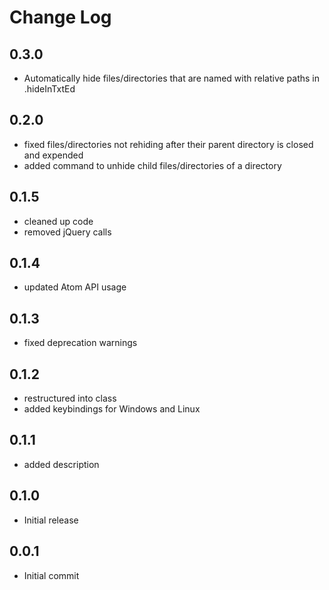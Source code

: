 # Change Log

## 0.3.0

* Automatically hide files/directories that are named with relative paths in .hideInTxtEd


## 0.2.0

* fixed files/directories not rehiding after their parent directory is closed and expended
* added command to unhide child files/directories of a directory

## 0.1.5

* cleaned up code
* removed jQuery calls

## 0.1.4

* updated Atom API usage

## 0.1.3

* fixed deprecation warnings

## 0.1.2

* restructured into class
* added keybindings for Windows and Linux

## 0.1.1

* added description

## 0.1.0

* Initial release

## 0.0.1

* Initial commit
